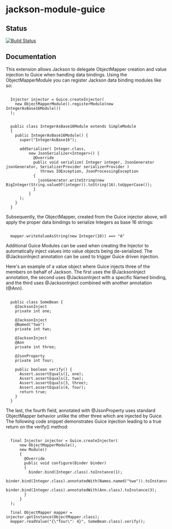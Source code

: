 jackson-module-guice
====================

## Status

[![Build Status](https://travis-ci.org/FasterXML/jackson-module-guice.svg)](https://travis-ci.org/FasterXML/jackson-module-guice)

## Documentation

This extension allows Jackson to delegate ObjectMapper creation and value injection to Guice when handling data bindings.
Using the ObjectMapperModule you can register Jackson data binding modules like so:

~~~~~

  Injector injector = Guice.createInjector(
    new ObjectMapperModule().registerModule(new IntegerAsBase16Module())
  );


  public class IntegerAsBase16Module extends SimpleModule
  {
    public IntegerAsBase16Module() {
      super("IntegerAsBase16");

      addSerializer( Integer.class,
          new JsonSerializer<Integer>() {
            @Override
            public void serialize( Integer integer, JsonGenerator jsonGenerator, SerializerProvider serializerProvider )
               throws IOException, JsonProcessingException
            {
              jsonGenerator.writeString(new BigInteger(String.valueOf(integer)).toString(16).toUpperCase());
            }
          }
      );
    }
  }

~~~~~

Subsequently, the ObjectMapper, created from the Guice injector above, will apply the proper data bindings to serialize
Integers as base 16 strings:

~~~~~

  mapper.writeValueAsString(new Integer(10)) ==> "A"

~~~~~

Additional Guice Modules can be used when creating the Injector to automatically inject values into value objects
being de-serialized. The @JacksonInject annotation can be used to trigger Guice driven injection.

Here's an example of a value object where Guice injects three of the members on behalf of Jackson. The first
uses the @JacksonInject annotation, the second uses @JacksonInject with a specific Named binding, and the
third uses @JacksonInject combined with another annotation (@Ann).

~~~~~

  public class SomeBean {
    @JacksonInject
    private int one;

    @JacksonInject
    @Named("two")
    private int two;

    @JacksonInject
    @Ann
    private int three;

    @JsonProperty
    private int four;

    public boolean verify() {
      Assert.assertEquals(1, one);
      Assert.assertEquals(2, two);
      Assert.assertEquals(3, three);
      Assert.assertEquals(4, four);
      return true;
    }
  }

~~~~~

The last, the fourth field, annotated with @JsonProperty uses standard ObjectMapper behavior unlike the other three
which are injected by Guice. The following code snippet demonstrates Guice injection leading to a true return on the
verify() method:


~~~~~

  final Injector injector = Guice.createInjector(
      new ObjectMapperModule(),
      new Module()
      {
        @Override
        public void configure(Binder binder)
        {
          binder.bind(Integer.class).toInstance(1);
          binder.bind(Integer.class).annotatedWith(Names.named("two")).toInstance(2);
          binder.bind(Integer.class).annotatedWith(Ann.class).toInstance(3);
        }
      }
  );

  final ObjectMapper mapper = injector.getInstance(ObjectMapper.class);
  mapper.readValue("{\"four\": 4}", SomeBean.class).verify();

~~~~~

